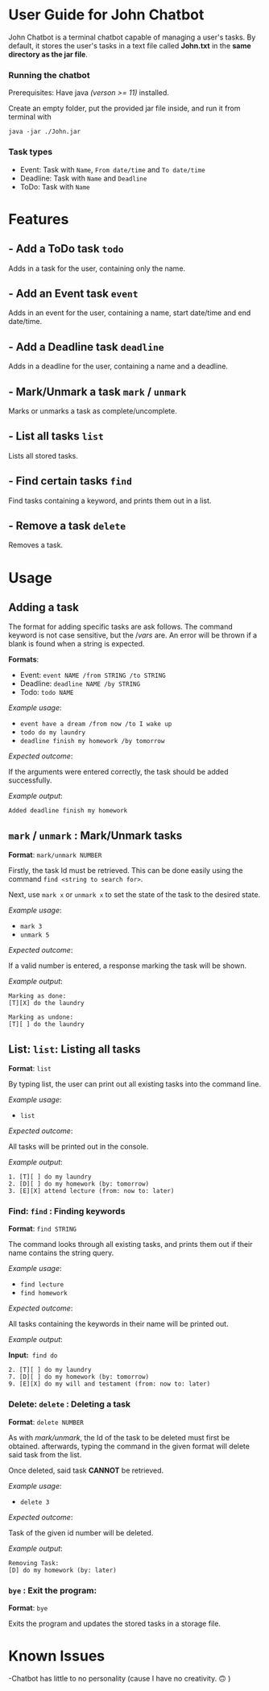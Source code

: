 # User Guide for John Chatbot

John Chatbot is a terminal chatbot capable of managing a user's tasks. By default, it stores the user's tasks in a text file
called **John.txt** in the **same directory as the jar file**.

### Running the chatbot

Prerequisites: Have java *(verson >= 11)* installed.

Create an empty folder, put the provided jar file inside, and run it from terminal
with 
```
java -jar ./John.jar
```

### Task types

- Event: Task with ```Name```, ```From date/time``` and ```To date/time```
- Deadline: Task with ```Name``` and ```Deadline```
- ToDo: Task with ```Name```

# Features

## - Add a ToDo task ```todo```

Adds in a task for the user, containing only the name.

## - Add an Event task ```event```

Adds in an event for the user, containing a name, start date/time and end date/time.

## - Add a Deadline task ```deadline```

Adds in a deadline for the user, containing a name and a deadline.

## - Mark/Unmark a task ```mark``` / ```unmark```

Marks or unmarks a task as complete/uncomplete.

## - List all tasks ```list```

Lists all stored tasks.

## - Find certain tasks ```find```

Find tasks containing a keyword, and prints them out in a list.

## - Remove a task ```delete```

Removes a task.


# Usage

## Adding a task

The format for adding specific tasks are ask follows. The command keyword is not case sensitive, but the /*vars* are. An error will be thrown if a blank is found when a string is expected.

**Formats**:
- Event: ```event NAME /from STRING /to STRING```
- Deadline: ```deadline NAME /by STRING```
- Todo: ```todo NAME```

*Example usage*: 

- ```event have a dream /from now /to I wake up```
- ```todo do my laundry```
- ```deadline finish my homework /by tomorrow```

*Expected outcome*:

If the arguments were entered correctly, the task should be added successfully.

*Example output*:

``` Added deadline finish my homework ```


## ```mark``` / ```unmark``` : Mark/Unmark tasks

**Format**: ```mark/unmark NUMBER```

Firstly, the task Id must be retrieved. This can be done easily using the command ```find <string to search for>```. 

Next, use ```mark x``` or ```unmark x``` to set the state of the task to the desired state.

*Example usage*: 

- ```mark 3```
- ```unmark 5```

*Expected outcome*:

If a valid number is entered, a response marking the task will be shown.

*Example output*:

``` 
Marking as done:
[T][X] do the laundry 
```

```
Marking as undone:
[T][ ] do the laundry 
```


## List: ```list```: Listing all tasks

**Format**: ```list```

By typing list, the user can print out all existing tasks into the command line.

*Example usage*: 

- ```list```

*Expected outcome*:

All tasks will be printed out in the console.

*Example output*:

```
1. [T][ ] do my laundry
2. [D][ ] do my homework (by: tomorrow)
3. [E][X] attend lecture (from: now to: later)
```


### Find: ```find``` : Finding keywords

**Format**: ```find STRING```

The command looks through all existing tasks, and prints them out if their name contains the string query.

*Example usage*: 

- ```find lecture```
- ```find homework```

*Expected outcome*:

All tasks containing the keywords in their name will be printed out.

*Example output*:

__Input:__``` find do```

```
2. [T][ ] do my laundry
7. [D][ ] do my homework (by: tomorrow)
9. [E][X] do my will and testament (from: now to: later)
```

### Delete: ```delete``` : Deleting a task

**Format**: ```delete NUMBER```

As with *mark/unmark*, the Id of the task to be deleted must first be obtained. afterwards, typing the command in the given format will delete said task from the list.

Once deleted, said task **CANNOT** be retrieved.

*Example usage*: 

- ```delete 3```

*Expected outcome*:

Task of the given id number will be deleted.

*Example output*:

```
Removing Task: 
[D] do my homework (by: later)
```

### ```bye``` : Exit the program:

**Format**: ```bye```

Exits the program and updates the stored tasks in a storage file.

# Known Issues
-Chatbot has little to no personality (cause I have no creativity. :upside_down_face: )




